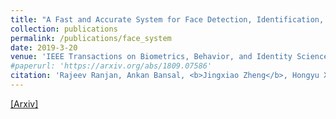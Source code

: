 ```yaml
---
title: "A Fast and Accurate System for Face Detection, Identification, and Verification."
collection: publications
permalink: /publications/face_system
date: 2019-3-20
venue: 'IEEE Transactions on Biometrics, Behavior, and Identity Science (TBIOM)'
#paperurl: 'https://arxiv.org/abs/1809.07586'
citation: 'Rajeev Ranjan, Ankan Bansal, <b>Jingxiao Zheng</b>, Hongyu Xu, Josh Gleason, Boyu Lu, Anirudh Nanduri, Jun-Cheng Chen, Carlos D. Castillo and Rama Chellappa. <b>Accepted by IEEE Transactions on Biometrics, Behavior, and Identity Science.</b>'
--- 
```

[[Arxiv]](https://arxiv.org/abs/1809.07586)
